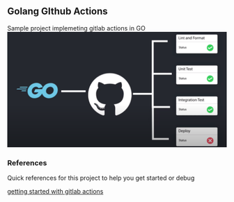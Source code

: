## Golang GIthub Actions
Sample project implemeting gitlab actions in GO <br>
![Go gilab Action flow](resources/images/goGitlabActions.png)



### References
Quick references for this project to help you get started or debug

[getting started with gitlab actions](https://docs.github.com/en/actions/quickstart)
